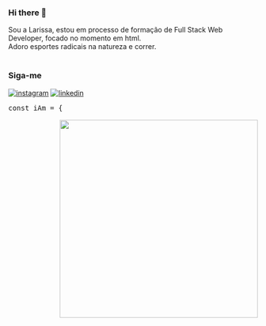 ### Hi there 👋

Sou a Larissa, estou em processo de formação de Full Stack Web Developer, focado no momento em html.
<br>
Adoro esportes radicais na natureza e correr.
<br>
<br>

<h3>Siga-me</h3>
<a href="https://www.instagram.com/larissaegiordani/" alt="instagram">
<img src="https://img.shields.io/badge/-Instagram-DF0174?style=flat-square&labelColor=DF0174&logo=instagram&logoColor=white&" alt="instagram"></a>
<a href="https://www.linkedin.com/in/larissa-%C3%A9rika-borba-giordani-a68a4124a/" alt="linkedin">
<img src="https://img.shields.io/badge/-Linkedin-0e76a8?style=flat-square&logo=Linkedin&logocolor=white&link=https://www.linkedin.com/in/larissa-%C3%A9rika-borba-giordani-a68a4124a/" alt="linkedin"></a>
<div class="highlight highlight-source-js notranslate position-relative overflow-auto" dir="auto"><pre><span class="pl-k">const</span> <span class="pl-s1">iAm</span> <span class="pl-c1">=</span> <span class="pl-kos">{</span>

<img align="right" width="400" src="https://camo.githubusercontent.com/29ab27d00d986728c8700abb670472af0dd8be925e79ce372ec451c251f1b473/68747470733a2f2f692e67697068792e636f6d2f6d656469612f7167515567674143335066763638377150432f67697068792e77656270" data-canonical-src="https://i.giphy.com/media/qgQUggAC3Pfv687qPC/giphy.webp" style="max-width: 100%;">

